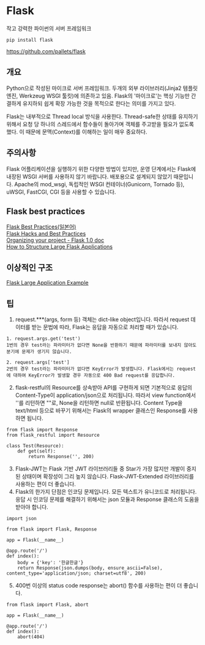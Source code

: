 # Flask
작고 강력한 파이썬의 서버 프레임워크
~~~
pip install flask
~~~
<https://github.com/pallets/flask>

## 개요
Python으로 작성된 마이크로 서버 프레임워크. 두개의 외부 라이브러리(Jinja2 템플릿 엔진, Werkzeug WSGI 툴킷)에 의존하고 있음. Flask의 '마이크로'는 핵싱 기능만 간결하게 유지하되 쉽게 확장 가능한 것을 목적으로 한다는 의미를 가지고 있다.

Flask는 내부적으로 Thread local 방식을 사용한다. Thread-safe한 상태를 유지하기 위해서 요청 당 하나의 스레드에서 함수들이 돌아가며 객체를 주고받을 필요가 없도록 했다. 이 때문에 문맥(Context)를 이해하는 일이 매우 중요하다.

## 주의사항
Flask 어플리케이션을 실행하기 위한 다양한 방법이 있지만, 운영 단계에서는 Flask에 내장된 WSGI 서버를 사용하지 않기 바랍니다. 배포용으로 설계되지 않았기 때문입니다. Apache의 mod_wsgi, 독립적인 WSGI 컨테이너(Gunicorn, Tornado 등), uWSGI, FastCGI, CGI 등을 사용할 수 있습니다.

## Flask best practices
<a href="https://github.com/yoshiya0503/Flask-Best-Practices/wiki">Flask Best Practices(일본어)</a>  
<a href="http://slides.skien.cc/flask-hacks-and-best-practices">Flask Hacks and Best Practices</a>  
<a href="http://exploreflask.com/en/latest/organizing.html">Organizing your project - Flask 1.0 doc</a>  
<a href="https://www.digitalocean.com/community/tutorials/how-to-structure-large-flask-applications">How to Structure Large Flask Applications</a>

## 이상적인 구조
<a href="https://github.com/JoMingyu/Flask-Large-Application-Example">Flask Large Application Example</a>

## 팁
1. request.***(args, form 등) 객체는 dict-like object입니다. 따라서 request 데이터를 받는 문법에 따라, Flask는 응답을 자동으로 처리할 때가 있습니다.
~~~
1. request.args.get('test')
1번의 경우 test라는 파라미터가 없다면 None을 반환하기 때문에 파라미터를 보내지 않아도 분기에 문제가 생기지 않습니다.

2. request.args['test']
2번의 경우 test라는 파라미터가 없다면 KeyError가 발생합니다. Flask에서는 request에 대하여 KeyError가 발생할 경우 자동으로 400 Bad request를 응답합니다.
~~~
2. flask-restful의 Resource를 상속받아 API를 구현하게 되면 기본적으로 응답의 Content-Type이 application/json으로 처리됩니다. 따라서 view function에서 ''를 리턴하면 ""로, None을 리턴하면 null로 반환됩니다. Content Type을 text/html 등으로 바꾸기 위해서는 Flask의 wrapper 클래스인 Response를 사용하면 됩니다.
~~~
from flask import Response
from flask_restful import Resource

class Test(Resource):
    def get(self):
        return Response('', 200)
~~~
3. Flask-JWT는 Flask 기반 JWT 라이브러리들 중 Star가 가장 많지만 개발이 중지된 상태이며 확장성이 그리 높지 않습니다. Flask-JWT-Extended 라이브러리를 사용하는 편이 더 좋습니다.
4. Flask의 한가지 단점은 인코딩 문제입니다. 모든 텍스트가 유니코드로 처리됩니다. 응답 시 인코딩 문제를 해결하기 위해서는 json 모듈과 Response 클래스의 도움을 받아야 합니다.
~~~
import json

from flask import Flask, Response

app = Flask(__name__)

@app.route('/')
def index():
    body = {'key': '한글한글'}
    return Response(json.dumps(body, ensure_ascii=False), content_type='application/json; charset=utf8', 200)
~~~
5. 400번 이상의 status code response는 abort() 함수를 사용하는 편이 더 좋습니다.
~~~
from flask import Flask, abort

app = Flask(__name__)

@app.route('/')
def index():
    abort(404)
~~~
